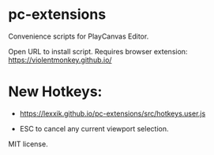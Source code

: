 # pc-extensions
Convenience scripts for PlayCanvas Editor.

Open URL to install script. Requires browser extension: https://violentmonkey.github.io/

# New Hotkeys:
- https://lexxik.github.io/pc-extensions/src/hotkeys.user.js

-    ESC to cancel any current viewport selection.

MIT license.
